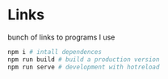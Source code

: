 # Links

bunch of links to programs I use

```bash
npm i # intall dependences
npm run build # build a production version
npm run serve # development with hotreload
```
